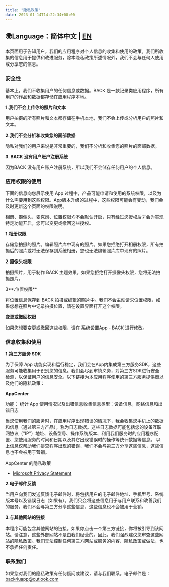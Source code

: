 ```yaml
---
title: "隐私政策"
date: 2023-01-14T14:22:34+08:00
---
```


## 🌍Language：简体中文 | [EN](trems/privacy-policy-en/)

本页面用于告知用户，我们的应用程序对个人信息的收集和使用的政策。我们所收集的信息用于提供和改进服务，除本隐私政策所述情况外，我们不会与任何人使用或分享您的信息。

### 安全性

基本上，我们不收集用户的任何信息或数据。BACK 是一款记录类应用程序，所有用户的作品和数据都存储在应用程序本地。

**1.我们不会上传你的照片和文本**

用户拍摄的所有照片和文本都存储在手机本地，我们不会上传或分析用户的照片和文本。

**2.我们不会分析和收集您的面部数据**

隐私对我们的用户来说是非常重要的，我们不分析和收集您的照片的面部数据。

**3. BACK 没有用户账户注册系统**

因为BACK 没有用户账户注册系统，所以我们不会储存任何用户的个人信息。

### 应用权限的使用

下面的信息向您展示使用 App 过程中，产品可能申请和使用的系统权限，以及为什么需要用到这些权限。App版本升级的过程中，这些权限可能会有变动，我们会及时更新这个页面的权限说明。

相册、摄像头、麦克风、位置权限均不会默认开启，只有经过您授权后才会为实现特定功能开启，您可以变更或撤回这些授权。

**1.相册权限**

存储您拍摄的照片。编辑照片库中现有的照片。如果您拒绝打开相册权限，所有拍摄后的照片或将无法保存到系统相册，您也无法编辑照片库中现有的照片。

**2.摄像头权限**

拍摄照片，用于制作 BACK 主题效果。如果您拒绝打开摄像头权限，您将无法拍摄照片。

3**.位置权限**

将位置信息保存到 BACK 拍摄或编辑的照片中。我们不会主动请求位置权限，如果您想在照片中记录拍摄位置，请在设置界面打开这个权限。

**变更或撤回权限**

如果您想要变更或撤回这些权限，请在 系统设置App - BACK 进行修改。

### 信息收集和使用

**1.第三方服务 SDK**

为了保障 App 功能实现和运行稳定，我们会在App内集成第三方服务SDK，这些服务可能收集用于识别您的信息。我们会尽到审慎义务，对第三方SDK进行安全检测，以保证用户的信息安全。以下链接为本应用程序使用的第三方服务提供商以及他们的隐私政策：

**AppCenter**

功能： 统计 App 使用情况以及出错信息收集信息类型：设备信息，网络信息和出错日志

当您使用我们的服务时，在应用程序出现错误的情况下，我会收集您手机上的数据和信息（通过第三方产品），称为日志数据。这些日志数据可能包括您的设备互联网协议（"IP"）地址、设备型号、操作系统版本、利用我们服务时的应用程序配置、您使用服务的时间和日期以及其它出现错误时的操作等统计数据等信息。 以上信息仅帮助我们排查程序出现的错误，我们不会与第三方分享这些信息，这些信息也不会被用于营销。

AppCenter 的隐私政策

- [Microsoft Privacy Statement](https://privacy.microsoft.com/en-us/privacystatement)

**2.电子邮件反馈**

当用户向我们发送反馈电子邮件时，将包括用户的电子邮件地址、手机型号、系统版本号以及错误日志（如果有）。我们只会将这些信息用于与用户联系和改善我们的服务，我们不会与第三方分享这些信息，这些信息也不会被用于营销。

**3.与其他网站的链接**

本程序可能包含其他网站的链接。如果你点击一个第三方链接，你将被引导到该网站。请注意，这些外部网站不是由我们经营的。因此，我们强烈建议您审查这些网站的隐私政策。我们无法控制任何第三方网站或服务的内容、隐私政策或做法，也不承担任何责任。

### 联系我们

如果您对我们的隐私政策有任何疑问或建议，请与我们联系。电子邮件是：back4uapp@outlook.com
